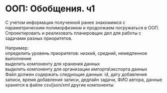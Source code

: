 # ООП: Обобщения. ч1

С учетом информации полученной ранее знакомимся с параметрическим полиморфизмом и продолжаем погружаться в ООП.<br>
Спроектировать и реализовать планировщик дел для работы с задачами разных приоритетов.

Например:<br>
определить уровень приоритетов: низкий, средний, немедленное выполнение<br>
выделить компоненту для хранения данных<br>
выделить компоненту для организации импорта\экспорта данных<br>
Файл должен содержать следующие данные: id, дату добавления записи, время добавления записи, дедлайн задачи, ФИО автора, данные хранятся в файле csv/json/xml другие компоненты
